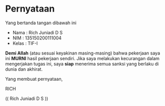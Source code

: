 # Pernyataan

Yang bertanda tangan dibawah ini

* Nama : Rich Juniadi D S
* NIM : 135150200111004
* Kelas : TIF-I

**Demi Allah** (atau sesuai keyakinan masing-masing) bahwa pekerjaan saya ini **MURNI** hasil pekerjaan sendiri. Jika saya melakukan kecurangan dalam mengerjakan tugas ini, saya **siap** menerima semua sanksi yang berlaku di dunia dan akhirat.

Yang membuat pernyataan,

RICH

(( Rich Juniadi D S ))
